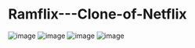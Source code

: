 # Ramflix---Clone-of-Netflix
![image](https://user-images.githubusercontent.com/44882061/73618778-fe113280-45f7-11ea-9df2-a20d346f2e4f.png)
![image](https://user-images.githubusercontent.com/44882061/73618787-108b6c00-45f8-11ea-8b9a-761617a4b345.png)
![image](https://user-images.githubusercontent.com/44882061/73618794-1da85b00-45f8-11ea-83d6-84bc8afcd31c.png)
![image](https://user-images.githubusercontent.com/44882061/73618807-2ac54a00-45f8-11ea-9785-2a8436cb1d02.png)
